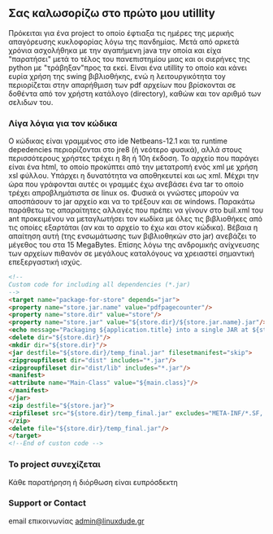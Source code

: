## Σας καλωσορίζω στο πρώτο μου utillity 

Πρόκειται για ένα project το οποίο έφτιαξα τις ημέρες της μερικής απαγόρευσης κυκλοφορίας λόγω της πανδημίας. Μετά από αρκετά χρόνια ασχολήθηκα με την αγαπήμενη java την οποία και είχα "παρατήσει" μετά το τέλος του πανεπιστημίου μιας και οι σιερήνες της python με "τράβηξαν"προς τα εκεί.
Είναι ένα utillity το οποίο και κάνει ευρία χρήση της swing βιβλιοθήκης, ενώ η λειτουργικότητα τoy περιορίζεται στην απαρήθμιση των  pdf αρχείων που βρίσκονται σε δοθέντα από τον χρήστη κατάλογο (directory), καθώw και τον αριθμό των σελιδων του.


### Λίγα λόγια για τον κώδικα

Ο κώδικας είναι γραμμένος στο ide Netbeans-12.1 και τα runtime depedencies περιορίζονται στο jre8 (ή νεότερο φυσικά), αλλά στους περισσότερους χρήστες τρέχει η 8η ή 10η έκδοση. Το αρχείο που παράγει είναι ένα html, το οποίο προκύπτει από την μετατροπή ενός xml με χρήση xsl φύλλου. Υπάρχει η δυνατότητα να αποθηκευτεί και ως xml.
Μέχρι την ώρα που γράφονται αυτές οι γραμμές έχω ανεβάσει ένα tar το οποίο τρέχει απροβλημάτιστα σε linux os. Φυσικά οι γνώστες μπορούν να αποσπάσουν το jar αρχείο και να το τρέξουν και σε windows.
Παρακάτω παράθετω τις απαραίτητες αλλαγές που πρέπει να γίνουν στο buil.xml του ant προκειμένου να μεταγλωτήσει τον κωδίκα με όλες τις βιβλιοθήκες από τις οποίες εξαρτάται (αν και το αρχείο το έχω και στον κώδικα). Βέβαια η απαίτηση αυτή (της ενσωμάτωσης των βιβλιοθηκών στο jar) ανεβάζει το μέγεθος του στα 15 MegaBytes. Επίσης λόγω της ανδρομικής ανίχνευσης των αρχείων πιθανόν σε μεγάλους καταλόγους να χρειαστεί σημαντική επεξεργαστική ισχύς.

```markdown
<!--
Custom code for including all dependencies (*.jar) 
-->
<target name="package-for-store" depends="jar">
<property name="store.jar.name" value="pdfpagecounter"/>
<property name="store.dir" value="store"/>
<property name="store.jar" value="${store.dir}/${store.jar.name}.jar"/>
<echo message="Packaging ${application.title} into a single JAR at ${store.jar}"/>
<delete dir="${store.dir}"/>
<mkdir dir="${store.dir}"/>
<jar destfile="${store.dir}/temp_final.jar" filesetmanifest="skip">
<zipgroupfileset dir="dist" includes="*.jar"/>
<zipgroupfileset dir="dist/lib" includes="*.jar"/>
<manifest>
<attribute name="Main-Class" value="${main.class}"/>
</manifest>
</jar>
<zip destfile="${store.jar}">
<zipfileset src="${store.dir}/temp_final.jar" excludes="META-INF/*.SF, META-INF/*.DSA, META-INF/*.RSA"/>
</zip>
<delete file="${store.dir}/temp_final.jar"/>
</target>
<!--End of custon code -->
```



### Το project συνεχίζεται

Κάθε παρατήρηση ή διόρθωση είναι ευπρόσδεκτη

### Support or Contact

email επικοινωνίας admin@linuxdude.gr
